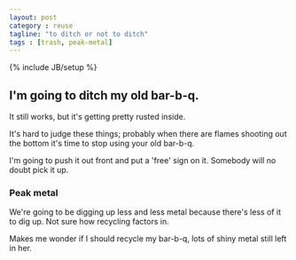 ```yaml
---
layout: post
category : reuse
tagline: "to ditch or not to ditch"
tags : [trash, peak-metal]
---
```

{% include JB/setup %}

## I'm going to ditch my old bar-b-q.

It still works, but it's getting pretty rusted inside.

It's hard to judge these things; probably when there are flames shooting out the bottom it's time to stop using your old bar-b-q.

I'm going to push it out front and put a 'free' sign on it.  Somebody will no doubt pick it up.

### Peak metal

We're going to be digging up less and less metal because there's less of it to dig up.  Not sure how recycling factors in.  

Makes me wonder if I should recycle my bar-b-q, lots of shiny metal still left in her.

